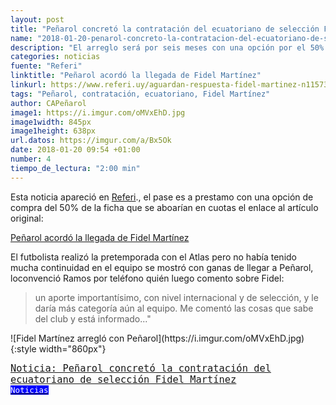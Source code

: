 ```yaml
---
layout: post
title: "Peñarol concretó la contratación del ecuatoriano de selección Fidel Martínez"
name: "2018-01-20-penarol-concreto-la-contratacion-del-ecuatoriano-de-seleccion-fidel-martinez"
description: "El arreglo será por seis meses con una opción por el 50% del pase que Peñarol  se lo pagaría al Atlas en cuotas. El pase aseguran esta hecho falta solo arreglar el papeleo"
categories: noticias
fuente: "Referi"
linktitle: "Peñarol acordó la llegada de Fidel Martínez"
linkurl: https://www.referi.uy/aguardan-respuesta-fidel-martinez-n1157386
tags: "Peñarol, contratación, ecuatoriano, Fidel Martínez"
author: CAPeñarol
image1: https://i.imgur.com/oMVxEhD.jpg
image1width: 845px
image1height: 638px
url.datos: https://imgur.com/a/Bx5Ok
date: 2018-01-20 09:54 +01:00
number: 4
tiempo_de_lectura: "2:00 min"
---
```


Esta noticia apareció en [Referi](https://www.referi.uy)., el pase es a prestamo con una opción de compra del 50% de la ficha que se aboarían en cuotas el enlace al artículo original:
 
<a href="https://www.referi.uy/aguardan-respuesta-fidel-martinez-n1157386"><i class="fa fa-link" style="color:red;"></i><span> Peñarol acordó la llegada de Fidel Martínez</span></a>

El futbolista realizó la pretemporada con el Atlas pero no había tenido mucha continuidad en el equipo se mostró con ganas de llegar a Peñarol, loconvenció Ramos por teléfono quién luego comento sobre Fidel: 

<blockquote><p>un aporte importantísimo, con nivel internacional y de selección, y le daría más categoría aún al equipo. Me comentó las cosas que sabe del club y está informado..."</p></blockquote>
![Fidel Martínez arregló con Peñarol](https://i.imgur.com/oMVxEhD.jpg){:style width="860px"}

<span style="font-family:monospace;font-size:1.1em;background:negro;color:white;" class="rounded"><a href="{{ site.url}}/Lanoticia-Peñarol-concreto-pase-de-ecuatoriano">Noticia: Peñarol concretó la contratación del ecuatoriano de selección Fidel Martínez</a></span><a href="{{ site.url}}/noticias"><span style="font-size:0.9em;color:white;background:blue;font-family:monospace;" class="rounded"><br><i class="fa fa-globe"></i>Noticias</span></a>
